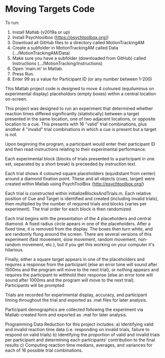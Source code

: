 # Moving Targets Code

To run:
1. Install Matlab (v2019a or up)
2. Install Psychtoolbox (https://psychtoolbox.org/)
3. Download all GitHub files to a directory called MotionTrackingAM
4. Create a subfolder in MotionTrackingAM called Data (.../MotionTrackingAM/Data)
5. Make sure you have a subfolder (downloaded from GitHub) called Instructions (.../MotionTracking/Instructions)
6. Open 'main.m' in Matlab.
7. Press Run.
8. Enter 99 as a value for Participant ID (or any number between 1-200)

This Matlab project code is designed to move 4 coloured (equiluminus on experimental display) placeholdors (empty boxes) within a central location on-screen.

This project was designed to run an experiment that determined whether reaction times differed significantly (statistically) between a target presented in the same location, one of two adjacent locations, or opposite location to a cue. This presents with 16 "valid" trial combinations, plus another 4 "invalid" trial combinations in which a cue is present but a target is not.

Upon beginning the program, a participant would enter their participant ID and then read instructions relating to their experimental performance.

Each experimental block (blocks of trials presented to a participant in one set, separated by a short break) is preceeded by instruction text.

Each trial shows 4 coloured square placeholders (equidistant from center) around a diamond fixation point. These and all objects (cues, target) were created within Matlab using PsychToolBox (http://psychtoolbox.org/) 


Each trial is constructed within initializeBlocksAndTrials.m. Each relative position of Cue and Target is identified and created (including invalid trials), then multiplied by the number of required trials and blocks (varies per experiment). The trial order for each block is then randomized.

Each trial begins with the presentation of the 4 placeholders and central diamond. A fixed radius circle apears in one of the placeholders. After a fixed time, it is removed from the display. 
The boxes then turn white, and are randomly flung around the screen. There are several versions of this experiment (fast movement, slow movement, random movement, non-random movement, etc.), but if you get this working on your computer it's hilarious.

Finally, either a square target appears in one of the placeholders and requires a response from the participant (else an error tone will sound after 1500ms and the program will move to the next trial), or nothing appears and requires the participant to withhold their response (else an error tone will sound after 1000ms and the program will move to the next trial). Participants will be prompted 

Trials are recorded for experimental display, accuracy, and participant timing throughout the trial and exported as .mat files for later analysis.

Participant demographics are collected following the experiment via Matlab-created form and exported as .mat for later analysis.

Programming Data Reduction for this project includes:
a) Identifying valid and invalid reaction time data (i.e. responding on invalid trials, failure to respond on valid trials)
b) Identifying the proportion of valid and invalid trials per participant and determining each participants' contribution to the final results
c) Computing reaction time medians, averages, and variances for each of 16 possible trial combinations.
